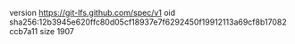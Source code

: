 version https://git-lfs.github.com/spec/v1
oid sha256:12b3945e620ffc80d05cf18937e7f6292450f19912113a69cf8b17082ccb7a11
size 1907
